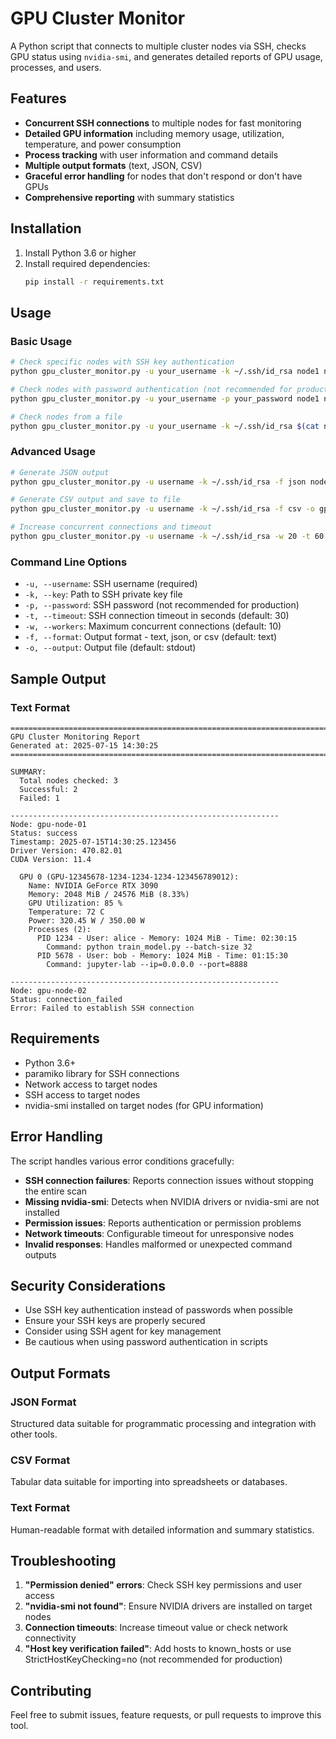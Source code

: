 # GPU Cluster Monitor

A Python script that connects to multiple cluster nodes via SSH, checks GPU status using `nvidia-smi`, and generates detailed reports of GPU usage, processes, and users.

## Features

- **Concurrent SSH connections** to multiple nodes for fast monitoring
- **Detailed GPU information** including memory usage, utilization, temperature, and power consumption
- **Process tracking** with user information and command details
- **Multiple output formats** (text, JSON, CSV)
- **Graceful error handling** for nodes that don't respond or don't have GPUs
- **Comprehensive reporting** with summary statistics

## Installation

1. Install Python 3.6 or higher
2. Install required dependencies:
   ```bash
   pip install -r requirements.txt
   ```

## Usage

### Basic Usage

```bash
# Check specific nodes with SSH key authentication
python gpu_cluster_monitor.py -u your_username -k ~/.ssh/id_rsa node1 node2 node3

# Check nodes with password authentication (not recommended for production)
python gpu_cluster_monitor.py -u your_username -p your_password node1 node2

# Check nodes from a file
python gpu_cluster_monitor.py -u your_username -k ~/.ssh/id_rsa $(cat nodes.txt)
```

### Advanced Usage

```bash
# Generate JSON output
python gpu_cluster_monitor.py -u username -k ~/.ssh/id_rsa -f json node1 node2

# Generate CSV output and save to file
python gpu_cluster_monitor.py -u username -k ~/.ssh/id_rsa -f csv -o gpu_report.csv node1 node2

# Increase concurrent connections and timeout
python gpu_cluster_monitor.py -u username -k ~/.ssh/id_rsa -w 20 -t 60 node1 node2 node3
```



### Command Line Options

- `-u, --username`: SSH username (required)
- `-k, --key`: Path to SSH private key file
- `-p, --password`: SSH password (not recommended for production)
- `-t, --timeout`: SSH connection timeout in seconds (default: 30)
- `-w, --workers`: Maximum concurrent connections (default: 10)
- `-f, --format`: Output format - text, json, or csv (default: text)
- `-o, --output`: Output file (default: stdout)

## Sample Output

### Text Format
```
================================================================================
GPU Cluster Monitoring Report
Generated at: 2025-07-15 14:30:25
================================================================================

SUMMARY:
  Total nodes checked: 3
  Successful: 2
  Failed: 1

------------------------------------------------------------
Node: gpu-node-01
Status: success
Timestamp: 2025-07-15T14:30:25.123456
Driver Version: 470.82.01
CUDA Version: 11.4

  GPU 0 (GPU-12345678-1234-1234-1234-123456789012):
    Name: NVIDIA GeForce RTX 3090
    Memory: 2048 MiB / 24576 MiB (8.33%)
    GPU Utilization: 85 %
    Temperature: 72 C
    Power: 320.45 W / 350.00 W
    Processes (2):
      PID 1234 - User: alice - Memory: 1024 MiB - Time: 02:30:15
        Command: python train_model.py --batch-size 32
      PID 5678 - User: bob - Memory: 1024 MiB - Time: 01:15:30
        Command: jupyter-lab --ip=0.0.0.0 --port=8888

------------------------------------------------------------
Node: gpu-node-02
Status: connection_failed
Error: Failed to establish SSH connection
```

## Requirements

- Python 3.6+
- paramiko library for SSH connections
- Network access to target nodes
- SSH access to target nodes
- nvidia-smi installed on target nodes (for GPU information)

## Error Handling

The script handles various error conditions gracefully:

- **SSH connection failures**: Reports connection issues without stopping the entire scan
- **Missing nvidia-smi**: Detects when NVIDIA drivers or nvidia-smi are not installed
- **Permission issues**: Reports authentication or permission problems
- **Network timeouts**: Configurable timeout for unresponsive nodes
- **Invalid responses**: Handles malformed or unexpected command outputs

## Security Considerations

- Use SSH key authentication instead of passwords when possible
- Ensure your SSH keys are properly secured
- Consider using SSH agent for key management
- Be cautious when using password authentication in scripts

## Output Formats

### JSON Format
Structured data suitable for programmatic processing and integration with other tools.

### CSV Format
Tabular data suitable for importing into spreadsheets or databases.

### Text Format
Human-readable format with detailed information and summary statistics.

## Troubleshooting

1. **"Permission denied" errors**: Check SSH key permissions and user access
2. **"nvidia-smi not found"**: Ensure NVIDIA drivers are installed on target nodes
3. **Connection timeouts**: Increase timeout value or check network connectivity
4. **"Host key verification failed"**: Add hosts to known_hosts or use StrictHostKeyChecking=no (not recommended for production)

## Contributing

Feel free to submit issues, feature requests, or pull requests to improve this tool.
